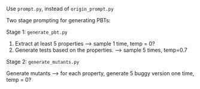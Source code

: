 Use `prompt.py`, instead of `origin_prompt.py`

Two stage prompting for generating PBTs:

Stage 1: `generate_pbt.py`

1. Extract at least 5 properties --> sample 1 time, temp = 0?
2. Generate tests based on the properties. --> sample 5 times, temp=0.7

Stage 2: `generate_mutants.py`

Generate mutants --> for each property, generate 5 buggy version one time, temp = 0?
